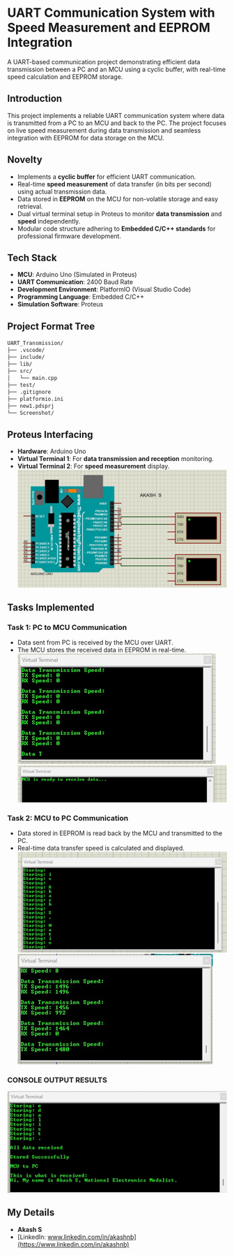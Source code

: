 # UART Communication System with Speed Measurement and EEPROM Integration

A UART-based communication project demonstrating efficient data transmission between a PC and an MCU using a cyclic buffer, with real-time speed calculation and EEPROM storage.

## Introduction
This project implements a reliable UART communication system where data is transmitted from a PC to an MCU and back to the PC. The project focuses on live speed measurement during data transmission and seamless integration with EEPROM for data storage on the MCU.

## Novelty
- Implements a **cyclic buffer** for efficient UART communication.
- Real-time **speed measurement** of data transfer (in bits per second) using actual transmission data.
- Data stored in **EEPROM** on the MCU for non-volatile storage and easy retrieval.
- Dual virtual terminal setup in Proteus to monitor **data transmission** and **speed** independently.
- Modular code structure adhering to **Embedded C/C++ standards** for professional firmware development.

## Tech Stack
- **MCU**: Arduino Uno (Simulated in Proteus)
- **UART Communication**: 2400 Baud Rate
- **Development Environment**: PlatformIO (Visual Studio Code)
- **Programming Language**: Embedded C/C++
- **Simulation Software**: Proteus

## Project Format Tree
```
UART_Transmission/
├── .vscode/              
├── include/             
├── lib/                
├── src/                 
│   └── main.cpp         
├── test/                
├── .gitignore            
├── platformio.ini       
├── new1.pdsprj          
└── Screenshot/        

```

## Proteus Interfacing
- **Hardware**: Arduino Uno
- **Virtual Terminal 1**: For **data transmission and reception** monitoring.
- **Virtual Terminal 2**: For **speed measurement** display.
![Output](Screenshot/outputa.jpg)

## Tasks Implemented

### Task 1: PC to MCU Communication
- Data sent from PC is received by the MCU over UART.
- The MCU stores the received data in EEPROM in real-time.
![Output](Screenshot/output2a.jpg)
![Output](Screenshot/output2b.jpg)
### Task 2: MCU to PC Communication
- Data stored in EEPROM is read back by the MCU and transmitted to the PC.
- Real-time data transfer speed is calculated and displayed.
![Output](Screenshot/output3a.jpg)
![Output](Screenshot/output3b.jpg)

### CONSOLE OUTPUT RESULTS
![Output](Screenshot/console.jpg)

## My Details
- **Akash S**
- [LinkedIn: www.linkedin.com/in/akashnb](https://www.linkedin.com/in/akashnb)

